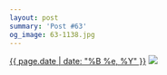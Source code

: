 ```yaml
---
layout: post
summary: 'Post #63'
og_image: 63-1138.jpg
---
```


<p>
  <time><a href="/63">{{ page.date | date: "%B %e, %Y" }}</a></time>
  <a href="/63"><img src="{{ site.assets_url }}/63-569.jpg" srcset="{{ site.assets_url }}/63-1138.jpg 1138w, {{ site.assets_url }}/63-854.jpg 854w, {{ site.assets_url }}/63-569.jpg 569w, {{ site.assets_url }}/63-284.jpg 284w" sizes="(min-width: 700px) 50vw, calc(100vw - 2rem)" /></a>
</p>
